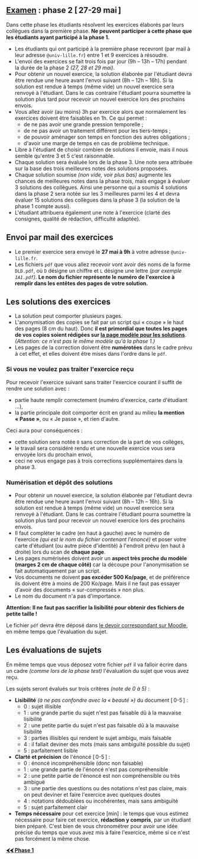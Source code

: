 ## [Examen](../index.md) : phase 2 [ 27-29 mai ]

Dans cette phase les étudiants résolvent les exercices élaborés par leurs collègues dans la première phase.
**Ne peuvent participer à cette phase que les étudiants ayant participé à la phase 1.**

- Les étudiants qui ont participé à la première phase recevront (par mail à leur adresse `@univ-lille.fr`) entre 1 et 9 exercices à résoudre.
- L'envoi des exercices se fait trois fois par jour (9h – 13h – 17h) pendant la durée de la phase 2 _(27, 28 et 29 mai)_.
- Pour obtenir un nouvel exercice, la solution élaborée par l'étudiant devra être rendue une heure avant l'envoi suivant (8h – 12h – 16h). Si la solution est rendue à temps (même vide) un nouvel exercice sera renvoyé à l'étudiant. Dans le cas contraire l'étudiant pourra soumettre la solution plus tard pour recevoir un nouvel exercice lors des prochains envois.
- Vous allez avoir (au moins) 3h par exercice alors que normalement les exercices doivent être faisables en 1h. Ce qui permet :
  - de ne pas avoir une grande pression temporelle ;
  - de ne pas avoir un traitement différent pour les tiers-temps ;
  - de pouvoir aménager son temps en fonction des autres obligations ;
  - d'avoir une marge de temps en cas de problème technique.
- Libre à l'étudiant de choisir combien de solutions il envoie, mais il nous semble qu'entre 3 et 5 c'est raisonnable.
- Chaque solution sera évaluée lors de la phase 3. Une note sera attribuée sur la base des trois meilleures notes des solutions proposées.
- Chaque solution soumise _(non vide, voir plus bas)_ augmente les chances de meilleures notes dans la phase trois, mais engage à évaluer 3 solutions des collègues. Ainsi une personne qui a soumis 4 solutions dans la phase 2 sera notée sur les 3 meilleures parmi les 4 et devra évaluer 15 solutions des collègues dans la phase 3 (la solution de la phase 1 compte aussi).
- L'étudiant attribuera également une note à l'exercice (clarté des consignes, qualité de rédaction, difficulté adaptée).

## Envoi par mail des exercices

- Le premier exercice sera envoyé le **27 mai à 9h** à votre adresse `@univ-lille.fr`.
- Les fichiers `pdf` que vous allez recevoir vont avoir des noms de la forme `DLD.pdf`, où `D` désigne un chiffre et `L` désigne une lettre _(par exemple `1A1.pdf`)_. **Le nom du fichier représente le numéro de l'exercice à remplir dans les entêtes des pages de votre solution.**

## Les solutions des exercices

- La solution peut comporter plusieurs pages.
- L'anonymisation des copies se fait par un script qui « coupe » le haut des pages (8 cm du haut). Donc **il est primordial que toutes les pages de vos copies soient rédigées sur [la page modèle pour les solutions](https://ktzanev.github.io/m67lille/exam/templates/M67_Exam_phase2_solution.pdf)**.
_(Attention: ce n'est pas le même modèle qu'à la phase 1.)_
- Les pages de la correction doivent être **numérotées** dans le cadre prévu à cet effet, et elles doivent être mises dans l'ordre dans le `pdf`.

### Si vous ne voulez pas traiter l'exercice reçu

Pour recevoir l'exercice suivant sans traiter l'exercice courant il suffit de rendre une solution avec :

- partie haute remplir correctement (numéro d'exercice, carte d'étudiant …),
- la partie principale doit comporter écrit en grand au milieu **la mention « Passe »**, ou « Je passe », et rien d'autre.

Ceci aura pour conséquences :

- cette solution sera notée `0` sans correction de la part de vos collèges,
- le travail sera considéré rendu et une nouvelle exercice vous sera envoyée lors du prochain envoi,
- ceci ne vous engage pas à trois corrections supplémentaires dans la phase 3.

### Numérisation et dépôt des solutions

- Pour obtenir un nouvel exercice, la solution élaborée par l'étudiant devra être rendue une heure avant l'envoi suivant (8h – 12h – 16h). Si la solution est rendue à temps (même vide) un nouvel exercice sera renvoyé à l'étudiant. Dans le cas contraire l'étudiant pourra soumettre la solution plus tard pour recevoir un nouvel exercice lors des prochains envois.
- Il faut compléter le cadre (en haut à gauche) avec le numéro de l'exercice _(qui est le nom du fichier contenant l'énoncé)_ et poser votre carte d'étudiant (ou autre pièce d'identité) à l'endroit prévu (en haut à droite) lors du scan de **chaque page**.
- Les pages numérisées doivent avoir un **aspect très proche du modèle (marges 2 cm de chaque côté)** car la découpe pour l'anonymisation se fait automatiquement par un script.
- Vos documents ne doivent **pas excéder 500 Ko/page**, et de préférence ils doivent être à moins de 200 Ko/page. Mais il ne faut pas essayer d'avoir des documents « sur-compressés » non plus.
- Le nom du document n'a pas d'importance.

**Attention: Il ne faut pas sacrifier la lisibilité pour obtenir des fichiers de petite taille !**

Le fichier `pdf` devra être déposé dans [le devoir correspondant sur Moodle](https://moodle.univ-lille.fr/course/view.php?id=10662), en même temps que l'évaluation du sujet.

## Les évaluations de sujets

En même temps que vous déposez votre fichier `pdf` il va falloir écrire dans un cadre _(comme lors de la phase test)_ l'évaluation du sujet que vous avez reçu.

Les sujets seront évalués sur trois critères *(note de 0 à 5)* :

- **Lisibilité** _(à ne pas confondre avec la « beauté »)_ du document [ 0-5 ] :
  - 0 : sujet illisible
  - 1 : une grande partie du sujet n'est pas faisable dû à la mauvaise lisibilité
  - 2 : une petite partie du sujet n'est pas faisable dû à la mauvaise lisibilité
  - 3 : parties illisibles qui rendent le sujet ambigu, mais faisable
  - 4 : il fallait deviner des mots (mais sans ambiguïté possible du sujet)
  - 5 : parfaitement lisible
- **Clarté et précision** de l'énoncé [ 0-5 ] :
  - 0 : énoncé incompréhensible (donc non faisable)
  - 1 : une grande partie de l'énoncé n'est pas compréhensible
  - 2 : une petite partie de l'énoncé est non compréhensible ou très ambiguë
  - 3 : une partie des questions ou des notations n'est pas claire, mais on peut deviner et faire l'exercice avec quelques doutes
  - 4 : notations dédoublées ou incohérentes, mais sans ambiguïté
  - 5 : sujet parfaitement clair
- **Temps nécessaire** pour cet exercice [min] : le temps que vous estimez nécessaire pour faire cet exercice, **rédaction y compris**, par un étudiant bien préparé. C'est bien de vous chronométrer pour avoir une idée précise du temps que vous avez mis à faire l'exercice, même si ce n'est pas forcément la même chose.

**[⮜⮜ Phase 1](../phase1)**
